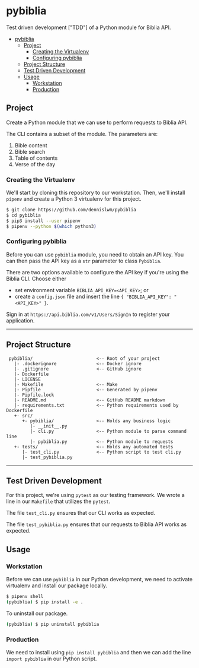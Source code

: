 # pybiblia

Test driven development ["TDD"] of a Python module for Biblia API.

- [pybiblia](#pybiblia)
  - [Project](#project)
    - [Creating the Virtualenv](#creating-the-virtualenv)
    - [Configuring pybiblia](#configuring-pybiblia)
  - [Project Structure](#project-structure)
  - [Test Driven Development](#test-driven-development)
  - [Usage](#usage)
    - [Workstation](#workstation)
    - [Production](#production)

## Project

Create a Python module that we can use to perform requests to Biblia API.

The CLI contains a subset of the module. The parameters are:

1. Bible content
2. Bible search
3. Table of contents
4. Verse of the day

### Creating the Virtualenv

We'll start by cloning this repository to our workstation. Then, we'll install `pipenv` and create a Python 3 virtualenv for this project.

```bash
$ git clone https://github.com/dennislwm/pybiblia
$ cd pybiblia
$ pip3 install --user pipenv
$ pipenv --python $(which python3)
```

### Configuring pybiblia

Before you can use `pybiblia` module, you need to obtain an API key. You can then pass the API key as a `str` parameter to class `Pybiblia`.

There are two options available to configure the API key if you're using the Biblia CLI. Choose either

* set environment variable `BIBLIA_API_KEY=<API_KEY>`; or
* create a `config.json` file and insert the line `{ "BIBLIA_API_KEY": "<API_KEY>" }`.

Sign in at `https://api.biblia.com/v1/Users/SignIn` to register your application.

---
## Project Structure
     pybiblia/                        <-- Root of your project
       |- .dockerignore               <-- Docker ignore
       |- .gitignore                  <-- GitHub ignore
       |- Dockerfile
       |- LICENSE 
       |- Makefile                    <-- Make 
       |- Pipfile                     <-- Generated by pipenv
       |- Pipfile.lock
       |- README.md                   <-- GitHub README markdown 
       |- requirements.txt            <-- Python requirements used by Dockerfile
       +- src/
          +- pybiblia/                <-- Holds any business logic
             |- __init__.py
             |- cli.py                <-- Python module to parse command line
             |- pybiblia.py           <-- Python module to requests 
       +- tests/                      <-- Holds any automated tests
          |- test_cli.py              <-- Python script to test cli.py
          |- test_pybiblia.py

---
## Test Driven Development

For this project, we're using `pytest` as our testing framework. We wrote a line in our `Makefile` that utilizes the `pytest`.

The file `test_cli.py` ensures that our CLI works as expected.

The file `test_pybiblia.py` ensures that our requests to Biblia API works as expected.

## Usage

### Workstation

Before we can use `pybiblia` in our Python development, we need to activate virtualenv and install our package locally.

```bash
$ pipenv shell
(pybiblia) $ pip install -e .
```

To uninstall our package.

```bash
(pybiblia) $ pip uninstall pybiblia
```

### Production

We need to install using `pip install pybiblia` and then we can add the line `import pybiblia` in our Python script.
